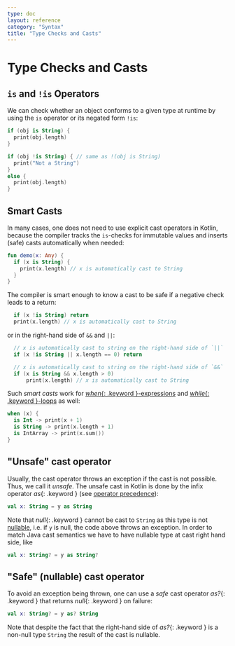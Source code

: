```yaml
---
type: doc
layout: reference
category: "Syntax"
title: "Type Checks and Casts"
---
```


# Type Checks and Casts

## `is` and `!is` Operators

We can check whether an object conforms to a given type at runtime by using the `is` operator or its negated form `!is`:

``` kotlin
if (obj is String) {
  print(obj.length)
}

if (obj !is String) { // same as !(obj is String)
  print("Not a String")
}
else {
  print(obj.length)
}
```

## Smart Casts

In many cases, one does not need to use explicit cast operators in Kotlin, because the compiler tracks the
`is`-checks for immutable values and inserts (safe) casts automatically when needed:

``` kotlin
fun demo(x: Any) {
  if (x is String) {
    print(x.length) // x is automatically cast to String
  }
}
```

The compiler is smart enough to know a cast to be safe if a negative check leads to a return:

``` kotlin
  if (x !is String) return
  print(x.length) // x is automatically cast to String
```

or in the right-hand side of `&&` and `||`:

``` kotlin
  // x is automatically cast to string on the right-hand side of `||`
  if (x !is String || x.length == 0) return

  // x is automatically cast to string on the right-hand side of `&&`
  if (x is String && x.length > 0)
      print(x.length) // x is automatically cast to String
```


Such _smart casts_ work for [*when*{: .keyword }-expressions](control-flow.html#when-expressions)
and [*while*{: .keyword }-loops](control-flow.html#while-loops) as well:

``` kotlin
when (x) {
  is Int -> print(x + 1)
  is String -> print(x.length + 1)
  is IntArray -> print(x.sum())
}
```


## "Unsafe" cast operator

Usually, the cast operator throws an exception if the cast is not possible. Thus, we call it *unsafe*.
The unsafe cast in Kotlin is done by the infix operator *as*{: .keyword } (see [operator precedence](grammar.html#operator-precedence)):

``` kotlin
val x: String = y as String
```

Note that *null*{: .keyword } cannot be cast to `String` as this type is not [nullable](null-safety.html),
i.e. if `y` is null, the code above throws an exception.
In order to match Java cast semantics we have to have nullable type at cast right hand side, like

``` kotlin
val x: String? = y as String?
```

## "Safe" (nullable) cast operator

To avoid an exception being thrown, one can use a *safe* cast operator *as?*{: .keyword } that returns *null*{: .keyword } on failure:

``` kotlin
val x: String? = y as? String
```

Note that despite the fact that the right-hand side of *as?*{: .keyword } is a non-null type `String` the result of the cast is nullable.

